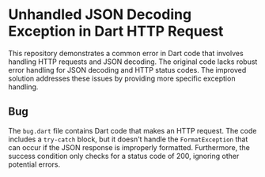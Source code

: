 # Unhandled JSON Decoding Exception in Dart HTTP Request

This repository demonstrates a common error in Dart code that involves handling HTTP requests and JSON decoding. The original code lacks robust error handling for JSON decoding and HTTP status codes. The improved solution addresses these issues by providing more specific exception handling.

## Bug
The `bug.dart` file contains Dart code that makes an HTTP request. The code includes a `try-catch` block, but it doesn't handle the `FormatException` that can occur if the JSON response is improperly formatted.  Furthermore, the success condition only checks for a status code of 200, ignoring other potential errors.
